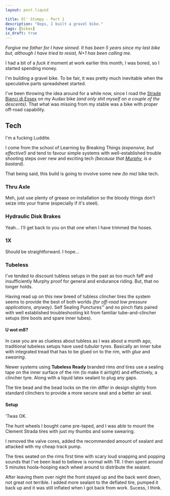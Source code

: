 ```yaml
---
layout: post.liquid

title: Ol' Stumpy - Part 1
description: "Oops, I built a gravel bike."
tags: [bikes]
is_draft: true
---
```


*Forgive me father for I have sinned. It has been 5 years since my last bike but, although I have tried to resist, N+1 has been calling me.*

I had a bit of a *fuck it* moment at work earlier this month, I was bored, so I started spending money.

I'm building a gravel bike. To be fair, it was pretty much inevitable when the speculative parts spreadsheet started.

I've been throwing the idea around for a while now, since I road the [Strade Bianci di Essex](https://www.strava.com/activities/1469667299) on my Audax bike *(and only shit myself on a couple of the descents)*. That what was missing from my stable was a bike with proper off-road capability.

## Tech

I'm a fucking Luddite.

I come from the school of Learning by Breaking Things *(expensive, but effective!)* and tend to favour simple systems with well-established trouble shooting steps over new and exciting tech *(because that [Murphy](https://en.wikipedia.org/wiki/Murphy%27s_law), is a bastard)*.

That being said, this build is going to involve some new *(to me)* bike tech.

### Thru Axle

Meh, just use plenty of grease on installation so the bloody things don't seize into your frame (especially if it's steel).

### Hydraulic Disk Brakes

Yeah... I'll get back to you on that one when I have trimmed the hoses.

### 1X

Should be straightforward. I hope...

### Tubeless

I've tended to discount tubless setups in the past as too much faff and insufficiently Murphy proof for general and endurance riding. But, that no longer holds.

Having read up on this new breed of tubless clincher tires the system seems to provide the best of both worlds *(for off-road low pressure applications, anyway)*. Self Sealing Punctures™ and no pinch flats paired with well established troubleshooting kit from familiar tube-and-clincher setups (tire boots and spare inner tubes).

#### U wot m8?

In case you are as clueless about tubless as I was about a month ago, traditional tubeless setups have used *tubular* tyres. Basically an inner tube with integrated tread that has to be glued on to the rim, with *glue* and *swearing*.

Newer systems using **Tubeless Ready** branded rims *and* tires use a sealing tape on the inner surface of the rim (to make it airtight) and effectively, a clincher tyre. Along with a liquid latex sealant to plug any gaps.

The tire bead and the bead locks on the rim differ in design slightly from standard clinchers to provide a more secure seat and a better air seal.

#### Setup

'Twas OK.

The hunt wheels I bought came pre-taped, and I was able to mount the Clement Strada tires with just my thumbs and some swearing.

I removed the valve cores, added the recommended amount of sealant and attacked with my cheap track pump.

The tires seated on the rims first time with scary loud snapping and popping sounds that I've been lead to believe is normal with TR. I then spent around 5 minutes hoola-hooping each wheel around to distribute the sealant.

After leaving them over night the front stayed up and the back went down, not great not terrible. I added more sealant to the deflated tire, pumped it back up and it was still inflated when I got back from work. Sucess, I think.
